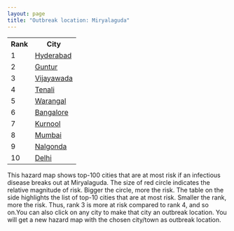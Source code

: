 ```yaml
---
layout: page
title: "Outbreak location: Miryalaguda"
---
```

<div class="flex-container">
<div class="flex-item-left" id="mapid">
<script src="https://buda-magenta.github.io/hazard_map/load_map.js"></script>

<script>
var marker_outbreak = L.marker([16.870988, 79.561398],{"autoPan": true}).addTo(map); marker_outbreak.bindTooltip("Miryalaguda").openTooltip();

var circle_1 = L.circle([17.388786, 78.461065], {"pane": "markerPane", "color": "red", "fill": true, "fillOpacity": 0.2, "fillRule": "evenodd", "lineCap": "round", "lineJoin": "round", "opacity": 1.0, "radius": 241381, "stroke": true, "weight": 3}).addTo(map);
circle_1.bindTooltip("Hyderabad<br>rank: 1<br>hazard index: 0.241382")
circle_1.bindPopup('<a href="https://buda-magenta.github.io/hazard_map/Hyderabad">Hyderabad</a>')

var circle_2 = L.circle([16.291519, 80.454159], {"pane": "markerPane", "color": "red", "fill": true, "fillOpacity": 0.2, "fillRule": "evenodd", "lineCap": "round", "lineJoin": "round", "opacity": 1.0, "radius": 48795, "stroke": true, "weight": 3}).addTo(map);
circle_2.bindTooltip("Guntur<br>rank: 2<br>hazard index: 0.048795")
circle_2.bindPopup('<a href="https://buda-magenta.github.io/hazard_map/Guntur">Guntur</a>')

var circle_3 = L.circle([16.508759, 80.618510], {"pane": "markerPane", "color": "red", "fill": true, "fillOpacity": 0.2, "fillRule": "evenodd", "lineCap": "round", "lineJoin": "round", "opacity": 1.0, "radius": 18617, "stroke": true, "weight": 3}).addTo(map);
circle_3.bindTooltip("Vijayawada<br>rank: 3<br>hazard index: 0.018617")
circle_3.bindPopup('<a href="https://buda-magenta.github.io/hazard_map/Vijayawada">Vijayawada</a>')

var circle_4 = L.circle([16.237773, 80.646422], {"pane": "markerPane", "color": "red", "fill": true, "fillOpacity": 0.2, "fillRule": "evenodd", "lineCap": "round", "lineJoin": "round", "opacity": 1.0, "radius": 8369, "stroke": true, "weight": 3}).addTo(map);
circle_4.bindTooltip("Tenali<br>rank: 4<br>hazard index: 0.008369")
circle_4.bindPopup('<a href="https://buda-magenta.github.io/hazard_map/Tenali">Tenali</a>')

var circle_5 = L.circle([17.980609, 79.598212], {"pane": "markerPane", "color": "red", "fill": true, "fillOpacity": 0.2, "fillRule": "evenodd", "lineCap": "round", "lineJoin": "round", "opacity": 1.0, "radius": 7120, "stroke": true, "weight": 3}).addTo(map);
circle_5.bindTooltip("Warangal<br>rank: 5<br>hazard index: 0.007121")
circle_5.bindPopup('<a href="https://buda-magenta.github.io/hazard_map/Warangal">Warangal</a>')

var circle_6 = L.circle([12.979120, 77.591300], {"pane": "markerPane", "color": "red", "fill": true, "fillOpacity": 0.2, "fillRule": "evenodd", "lineCap": "round", "lineJoin": "round", "opacity": 1.0, "radius": 5066, "stroke": true, "weight": 3}).addTo(map);
circle_6.bindTooltip("Bangalore<br>rank: 6<br>hazard index: 0.005067")
circle_6.bindPopup('<a href="https://buda-magenta.github.io/hazard_map/Bangalore">Bangalore</a>')

var circle_7 = L.circle([15.830925, 78.042537], {"pane": "markerPane", "color": "red", "fill": true, "fillOpacity": 0.2, "fillRule": "evenodd", "lineCap": "round", "lineJoin": "round", "opacity": 1.0, "radius": 4879, "stroke": true, "weight": 3}).addTo(map);
circle_7.bindTooltip("Kurnool<br>rank: 7<br>hazard index: 0.004879")
circle_7.bindPopup('<a href="https://buda-magenta.github.io/hazard_map/Kurnool">Kurnool</a>')

var circle_8 = L.circle([19.075990, 72.877393], {"pane": "markerPane", "color": "red", "fill": true, "fillOpacity": 0.2, "fillRule": "evenodd", "lineCap": "round", "lineJoin": "round", "opacity": 1.0, "radius": 4845, "stroke": true, "weight": 3}).addTo(map);
circle_8.bindTooltip("Mumbai<br>rank: 8<br>hazard index: 0.004846")
circle_8.bindPopup('<a href="https://buda-magenta.github.io/hazard_map/Mumbai">Mumbai</a>')

var circle_9 = L.circle([16.857964, 79.217494], {"pane": "markerPane", "color": "red", "fill": true, "fillOpacity": 0.2, "fillRule": "evenodd", "lineCap": "round", "lineJoin": "round", "opacity": 1.0, "radius": 4790, "stroke": true, "weight": 3}).addTo(map);
circle_9.bindTooltip("Nalgonda<br>rank: 9<br>hazard index: 0.004791")
circle_9.bindPopup('<a href="https://buda-magenta.github.io/hazard_map/Nalgonda">Nalgonda</a>')

var circle_10 = L.circle([28.651718, 77.221939], {"pane": "markerPane", "color": "red", "fill": true, "fillOpacity": 0.2, "fillRule": "evenodd", "lineCap": "round", "lineJoin": "round", "opacity": 1.0, "radius": 4176, "stroke": true, "weight": 3}).addTo(map);
circle_10.bindTooltip("Delhi<br>rank: 10<br>hazard index: 0.004177")
circle_10.bindPopup('<a href="https://buda-magenta.github.io/hazard_map/Delhi">Delhi</a>')

var circle_11 = L.circle([26.055318, 82.993139], {"pane": "markerPane", "color": "red", "fill": true, "fillOpacity": 0.2, "fillRule": "evenodd", "lineCap": "round", "lineJoin": "round", "opacity": 1.0, "radius": 4042, "stroke": true, "weight": 3}).addTo(map);
circle_11.bindTooltip("Nizamabad<br>rank: 11<br>hazard index: 0.004042")
circle_11.bindPopup('<a href="https://buda-magenta.github.io/hazard_map/Nizamabad">Nizamabad</a>')

var circle_12 = L.circle([16.094950, 80.165878], {"pane": "markerPane", "color": "red", "fill": true, "fillOpacity": 0.2, "fillRule": "evenodd", "lineCap": "round", "lineJoin": "round", "opacity": 1.0, "radius": 3406, "stroke": true, "weight": 3}).addTo(map);
circle_12.bindTooltip("Chilakaluripet<br>rank: 12<br>hazard index: 0.003406")
circle_12.bindPopup('<a href="https://buda-magenta.github.io/hazard_map/Chilakaluripet">Chilakaluripet</a>')

var circle_13 = L.circle([16.743454, 77.992319], {"pane": "markerPane", "color": "red", "fill": true, "fillOpacity": 0.2, "fillRule": "evenodd", "lineCap": "round", "lineJoin": "round", "opacity": 1.0, "radius": 3387, "stroke": true, "weight": 3}).addTo(map);
circle_13.bindTooltip("Mahbubnagar<br>rank: 13<br>hazard index: 0.003388")
circle_13.bindPopup('<a href="https://buda-magenta.github.io/hazard_map/Mahbubnagar">Mahbubnagar</a>')

var circle_14 = L.circle([17.723128, 83.301284], {"pane": "markerPane", "color": "red", "fill": true, "fillOpacity": 0.2, "fillRule": "evenodd", "lineCap": "round", "lineJoin": "round", "opacity": 1.0, "radius": 3302, "stroke": true, "weight": 3}).addTo(map);
circle_14.bindTooltip("Visakhapatnam<br>rank: 14<br>hazard index: 0.003302")
circle_14.bindPopup('<a href="https://buda-magenta.github.io/hazard_map/Visakhapatnam">Visakhapatnam</a>')

var circle_15 = L.circle([18.434644, 79.132265], {"pane": "markerPane", "color": "red", "fill": true, "fillOpacity": 0.2, "fillRule": "evenodd", "lineCap": "round", "lineJoin": "round", "opacity": 1.0, "radius": 2995, "stroke": true, "weight": 3}).addTo(map);
circle_15.bindTooltip("Karimnagar<br>rank: 15<br>hazard index: 0.002996")
circle_15.bindPopup('<a href="https://buda-magenta.github.io/hazard_map/Karimnagar">Karimnagar</a>')

var circle_16 = L.circle([18.761516, 79.478785], {"pane": "markerPane", "color": "red", "fill": true, "fillOpacity": 0.2, "fillRule": "evenodd", "lineCap": "round", "lineJoin": "round", "opacity": 1.0, "radius": 2930, "stroke": true, "weight": 3}).addTo(map);
circle_16.bindTooltip("Ramagundam<br>rank: 16<br>hazard index: 0.002930")
circle_16.bindPopup('<a href="https://buda-magenta.github.io/hazard_map/Ramagundam">Ramagundam</a>')

var circle_17 = L.circle([15.507554, 80.060800], {"pane": "markerPane", "color": "red", "fill": true, "fillOpacity": 0.2, "fillRule": "evenodd", "lineCap": "round", "lineJoin": "round", "opacity": 1.0, "radius": 2919, "stroke": true, "weight": 3}).addTo(map);
circle_17.bindTooltip("Ongole<br>rank: 17<br>hazard index: 0.002919")
circle_17.bindPopup('<a href="https://buda-magenta.github.io/hazard_map/Ongole">Ongole</a>')

var circle_18 = L.circle([13.083694, 80.270186], {"pane": "markerPane", "color": "red", "fill": true, "fillOpacity": 0.2, "fillRule": "evenodd", "lineCap": "round", "lineJoin": "round", "opacity": 1.0, "radius": 2768, "stroke": true, "weight": 3}).addTo(map);
circle_18.bindTooltip("Chennai<br>rank: 18<br>hazard index: 0.002768")
circle_18.bindPopup('<a href="https://buda-magenta.github.io/hazard_map/Chennai">Chennai</a>')

var circle_19 = L.circle([16.676135, 81.170868], {"pane": "markerPane", "color": "red", "fill": true, "fillOpacity": 0.2, "fillRule": "evenodd", "lineCap": "round", "lineJoin": "round", "opacity": 1.0, "radius": 2713, "stroke": true, "weight": 3}).addTo(map);
circle_19.bindTooltip("Eluru<br>rank: 19<br>hazard index: 0.002713")
circle_19.bindPopup('<a href="https://buda-magenta.github.io/hazard_map/Eluru">Eluru</a>')

var circle_20 = L.circle([17.910400, 77.519900], {"pane": "markerPane", "color": "red", "fill": true, "fillOpacity": 0.2, "fillRule": "evenodd", "lineCap": "round", "lineJoin": "round", "opacity": 1.0, "radius": 2405, "stroke": true, "weight": 3}).addTo(map);
circle_20.bindTooltip("Bidar<br>rank: 20<br>hazard index: 0.002405")
circle_20.bindPopup('<a href="https://buda-magenta.github.io/hazard_map/Bidar">Bidar</a>')

var circle_21 = L.circle([15.475377, 78.478558], {"pane": "markerPane", "color": "red", "fill": true, "fillOpacity": 0.2, "fillRule": "evenodd", "lineCap": "round", "lineJoin": "round", "opacity": 1.0, "radius": 2305, "stroke": true, "weight": 3}).addTo(map);
circle_21.bindTooltip("Nandyal<br>rank: 21<br>hazard index: 0.002305")
circle_21.bindPopup('<a href="https://buda-magenta.github.io/hazard_map/Nandyal">Nandyal</a>')

var circle_22 = L.circle([17.166667, 77.083333], {"pane": "markerPane", "color": "red", "fill": true, "fillOpacity": 0.2, "fillRule": "evenodd", "lineCap": "round", "lineJoin": "round", "opacity": 1.0, "radius": 2253, "stroke": true, "weight": 3}).addTo(map);
circle_22.bindTooltip("Gulbarga<br>rank: 22<br>hazard index: 0.002254")
circle_22.bindPopup('<a href="https://buda-magenta.github.io/hazard_map/Gulbarga">Gulbarga</a>')

var circle_23 = L.circle([17.500000, 80.333333], {"pane": "markerPane", "color": "red", "fill": true, "fillOpacity": 0.2, "fillRule": "evenodd", "lineCap": "round", "lineJoin": "round", "opacity": 1.0, "radius": 2115, "stroke": true, "weight": 3}).addTo(map);
circle_23.bindTooltip("Khammam<br>rank: 23<br>hazard index: 0.002116")
circle_23.bindPopup('<a href="https://buda-magenta.github.io/hazard_map/Khammam">Khammam</a>')

var circle_24 = L.circle([19.169335, 77.311013], {"pane": "markerPane", "color": "red", "fill": true, "fillOpacity": 0.2, "fillRule": "evenodd", "lineCap": "round", "lineJoin": "round", "opacity": 1.0, "radius": 2048, "stroke": true, "weight": 3}).addTo(map);
circle_24.bindTooltip("Nanded Waghala<br>rank: 24<br>hazard index: 0.002049")
circle_24.bindPopup('<a href="https://buda-magenta.github.io/hazard_map/Nanded_Waghala">Nanded Waghala</a>')

var circle_25 = L.circle([22.541418, 88.357691], {"pane": "markerPane", "color": "red", "fill": true, "fillOpacity": 0.2, "fillRule": "evenodd", "lineCap": "round", "lineJoin": "round", "opacity": 1.0, "radius": 1973, "stroke": true, "weight": 3}).addTo(map);
circle_25.bindTooltip("Kolkata<br>rank: 25<br>hazard index: 0.001974")
circle_25.bindPopup('<a href="https://buda-magenta.github.io/hazard_map/Kolkata">Kolkata</a>')

var circle_26 = L.circle([16.181939, 81.135130], {"pane": "markerPane", "color": "red", "fill": true, "fillOpacity": 0.2, "fillRule": "evenodd", "lineCap": "round", "lineJoin": "round", "opacity": 1.0, "radius": 1952, "stroke": true, "weight": 3}).addTo(map);
circle_26.bindTooltip("Machilipatnam<br>rank: 26<br>hazard index: 0.001952")
circle_26.bindPopup('<a href="https://buda-magenta.github.io/hazard_map/Machilipatnam">Machilipatnam</a>')

var circle_27 = L.circle([16.432998, 80.993715], {"pane": "markerPane", "color": "red", "fill": true, "fillOpacity": 0.2, "fillRule": "evenodd", "lineCap": "round", "lineJoin": "round", "opacity": 1.0, "radius": 1922, "stroke": true, "weight": 3}).addTo(map);
circle_27.bindTooltip("Gudivada<br>rank: 27<br>hazard index: 0.001923")
circle_27.bindPopup('<a href="https://buda-magenta.github.io/hazard_map/Gudivada">Gudivada</a>')

var circle_28 = L.circle([18.521428, 73.854454], {"pane": "markerPane", "color": "red", "fill": true, "fillOpacity": 0.2, "fillRule": "evenodd", "lineCap": "round", "lineJoin": "round", "opacity": 1.0, "radius": 1688, "stroke": true, "weight": 3}).addTo(map);
circle_28.bindTooltip("Pune<br>rank: 28<br>hazard index: 0.001688")
circle_28.bindPopup('<a href="https://buda-magenta.github.io/hazard_map/Pune">Pune</a>')

var circle_29 = L.circle([14.422347, 77.720069], {"pane": "markerPane", "color": "red", "fill": true, "fillOpacity": 0.2, "fillRule": "evenodd", "lineCap": "round", "lineJoin": "round", "opacity": 1.0, "radius": 1517, "stroke": true, "weight": 3}).addTo(map);
circle_29.bindTooltip("Dharmavaram<br>rank: 29<br>hazard index: 0.001518")
circle_29.bindPopup('<a href="https://buda-magenta.github.io/hazard_map/Dharmavaram">Dharmavaram</a>')

var circle_30 = L.circle([16.083333, 77.166667], {"pane": "markerPane", "color": "red", "fill": true, "fillOpacity": 0.2, "fillRule": "evenodd", "lineCap": "round", "lineJoin": "round", "opacity": 1.0, "radius": 1476, "stroke": true, "weight": 3}).addTo(map);
circle_30.bindTooltip("Raichur<br>rank: 30<br>hazard index: 0.001476")
circle_30.bindPopup('<a href="https://buda-magenta.github.io/hazard_map/Raichur">Raichur</a>')

var circle_31 = L.circle([14.449372, 79.987376], {"pane": "markerPane", "color": "red", "fill": true, "fillOpacity": 0.2, "fillRule": "evenodd", "lineCap": "round", "lineJoin": "round", "opacity": 1.0, "radius": 1470, "stroke": true, "weight": 3}).addTo(map);
circle_31.bindTooltip("Nellore<br>rank: 31<br>hazard index: 0.001471")
circle_31.bindPopup('<a href="https://buda-magenta.github.io/hazard_map/Nellore">Nellore</a>')

var circle_32 = L.circle([16.238924, 80.047288], {"pane": "markerPane", "color": "red", "fill": true, "fillOpacity": 0.2, "fillRule": "evenodd", "lineCap": "round", "lineJoin": "round", "opacity": 1.0, "radius": 1335, "stroke": true, "weight": 3}).addTo(map);
circle_32.bindTooltip("Narasaraopet<br>rank: 32<br>hazard index: 0.001336")
circle_32.bindPopup('<a href="https://buda-magenta.github.io/hazard_map/Narasaraopet">Narasaraopet</a>')

var circle_33 = L.circle([13.631637, 79.423171], {"pane": "markerPane", "color": "red", "fill": true, "fillOpacity": 0.2, "fillRule": "evenodd", "lineCap": "round", "lineJoin": "round", "opacity": 1.0, "radius": 1290, "stroke": true, "weight": 3}).addTo(map);
circle_33.bindTooltip("Tirupati<br>rank: 33<br>hazard index: 0.001291")
circle_33.bindPopup('<a href="https://buda-magenta.github.io/hazard_map/Tirupati">Tirupati</a>')

var circle_34 = L.circle([17.849907, 75.276320], {"pane": "markerPane", "color": "red", "fill": true, "fillOpacity": 0.2, "fillRule": "evenodd", "lineCap": "round", "lineJoin": "round", "opacity": 1.0, "radius": 1256, "stroke": true, "weight": 3}).addTo(map);
circle_34.bindTooltip("Solapur<br>rank: 34<br>hazard index: 0.001256")
circle_34.bindPopup('<a href="https://buda-magenta.github.io/hazard_map/Solapur">Solapur</a>')

var circle_35 = L.circle([19.290314, 76.602903], {"pane": "markerPane", "color": "red", "fill": true, "fillOpacity": 0.2, "fillRule": "evenodd", "lineCap": "round", "lineJoin": "round", "opacity": 1.0, "radius": 1124, "stroke": true, "weight": 3}).addTo(map);
circle_35.bindTooltip("Parbhani<br>rank: 35<br>hazard index: 0.001124")
circle_35.bindPopup('<a href="https://buda-magenta.github.io/hazard_map/Parbhani">Parbhani</a>')

var circle_36 = L.circle([20.266777, 85.843559], {"pane": "markerPane", "color": "red", "fill": true, "fillOpacity": 0.2, "fillRule": "evenodd", "lineCap": "round", "lineJoin": "round", "opacity": 1.0, "radius": 1009, "stroke": true, "weight": 3}).addTo(map);
circle_36.bindTooltip("Bhubaneswar<br>rank: 36<br>hazard index: 0.001010")
circle_36.bindPopup('<a href="https://buda-magenta.github.io/hazard_map/Bhubaneswar">Bhubaneswar</a>')

var circle_37 = L.circle([23.021624, 72.579707], {"pane": "markerPane", "color": "red", "fill": true, "fillOpacity": 0.2, "fillRule": "evenodd", "lineCap": "round", "lineJoin": "round", "opacity": 1.0, "radius": 974, "stroke": true, "weight": 3}).addTo(map);
circle_37.bindTooltip("Ahmedabad<br>rank: 37<br>hazard index: 0.000974")
circle_37.bindPopup('<a href="https://buda-magenta.github.io/hazard_map/Ahmedabad">Ahmedabad</a>')

var circle_38 = L.circle([17.005045, 81.780473], {"pane": "markerPane", "color": "red", "fill": true, "fillOpacity": 0.2, "fillRule": "evenodd", "lineCap": "round", "lineJoin": "round", "opacity": 1.0, "radius": 937, "stroke": true, "weight": 3}).addTo(map);
circle_38.bindTooltip("Rajahmundry<br>rank: 38<br>hazard index: 0.000937")
circle_38.bindPopup('<a href="https://buda-magenta.github.io/hazard_map/Rajahmundry">Rajahmundry</a>')

var circle_39 = L.circle([15.398403, 73.812918], {"pane": "markerPane", "color": "red", "fill": true, "fillOpacity": 0.2, "fillRule": "evenodd", "lineCap": "round", "lineJoin": "round", "opacity": 1.0, "radius": 775, "stroke": true, "weight": 3}).addTo(map);
circle_39.bindTooltip("Vasco Da Gama<br>rank: 39<br>hazard index: 0.000776")
circle_39.bindPopup('<a href="https://buda-magenta.github.io/hazard_map/Vasco_Da_Gama">Vasco Da Gama</a>')

var circle_40 = L.circle([21.149813, 79.082056], {"pane": "markerPane", "color": "red", "fill": true, "fillOpacity": 0.2, "fillRule": "evenodd", "lineCap": "round", "lineJoin": "round", "opacity": 1.0, "radius": 731, "stroke": true, "weight": 3}).addTo(map);
circle_40.bindTooltip("Nagpur<br>rank: 40<br>hazard index: 0.000732")
circle_40.bindPopup('<a href="https://buda-magenta.github.io/hazard_map/Nagpur">Nagpur</a>')

var circle_41 = L.circle([19.918233, 75.868625], {"pane": "markerPane", "color": "red", "fill": true, "fillOpacity": 0.2, "fillRule": "evenodd", "lineCap": "round", "lineJoin": "round", "opacity": 1.0, "radius": 715, "stroke": true, "weight": 3}).addTo(map);
circle_41.bindTooltip("Jalna<br>rank: 41<br>hazard index: 0.000715")
circle_41.bindPopup('<a href="https://buda-magenta.github.io/hazard_map/Jalna">Jalna</a>')

var circle_42 = L.circle([26.915458, 75.818982], {"pane": "markerPane", "color": "red", "fill": true, "fillOpacity": 0.2, "fillRule": "evenodd", "lineCap": "round", "lineJoin": "round", "opacity": 1.0, "radius": 709, "stroke": true, "weight": 3}).addTo(map);
circle_42.bindTooltip("Jaipur<br>rank: 42<br>hazard index: 0.000709")
circle_42.bindPopup('<a href="https://buda-magenta.github.io/hazard_map/Jaipur">Jaipur</a>')

var circle_43 = L.circle([9.931308, 76.267414], {"pane": "markerPane", "color": "red", "fill": true, "fillOpacity": 0.2, "fillRule": "evenodd", "lineCap": "round", "lineJoin": "round", "opacity": 1.0, "radius": 687, "stroke": true, "weight": 3}).addTo(map);
circle_43.bindTooltip("Kochi<br>rank: 43<br>hazard index: 0.000688")
circle_43.bindPopup('<a href="https://buda-magenta.github.io/hazard_map/Kochi">Kochi</a>')

var circle_44 = L.circle([18.437436, 77.110521], {"pane": "markerPane", "color": "red", "fill": true, "fillOpacity": 0.2, "fillRule": "evenodd", "lineCap": "round", "lineJoin": "round", "opacity": 1.0, "radius": 680, "stroke": true, "weight": 3}).addTo(map);
circle_44.bindTooltip("Udgir<br>rank: 44<br>hazard index: 0.000681")
circle_44.bindPopup('<a href="https://buda-magenta.github.io/hazard_map/Udgir">Udgir</a>')

var circle_45 = L.circle([16.542769, 81.527344], {"pane": "markerPane", "color": "red", "fill": true, "fillOpacity": 0.2, "fillRule": "evenodd", "lineCap": "round", "lineJoin": "round", "opacity": 1.0, "radius": 679, "stroke": true, "weight": 3}).addTo(map);
circle_45.bindTooltip("Bhimavaram<br>rank: 45<br>hazard index: 0.000679")
circle_45.bindPopup('<a href="https://buda-magenta.github.io/hazard_map/Bhimavaram">Bhimavaram</a>')

var circle_46 = L.circle([20.843512, 75.525927], {"pane": "markerPane", "color": "red", "fill": true, "fillOpacity": 0.2, "fillRule": "evenodd", "lineCap": "round", "lineJoin": "round", "opacity": 1.0, "radius": 651, "stroke": true, "weight": 3}).addTo(map);
circle_46.bindTooltip("Jalgaon<br>rank: 46<br>hazard index: 0.000651")
circle_46.bindPopup('<a href="https://buda-magenta.github.io/hazard_map/Jalgaon">Jalgaon</a>')

var circle_47 = L.circle([25.335649, 83.007629], {"pane": "markerPane", "color": "red", "fill": true, "fillOpacity": 0.2, "fillRule": "evenodd", "lineCap": "round", "lineJoin": "round", "opacity": 1.0, "radius": 552, "stroke": true, "weight": 3}).addTo(map);
circle_47.bindTooltip("Varanasi<br>rank: 47<br>hazard index: 0.000552")
circle_47.bindPopup('<a href="https://buda-magenta.github.io/hazard_map/Varanasi">Varanasi</a>')

var circle_48 = L.circle([21.237947, 81.633683], {"pane": "markerPane", "color": "red", "fill": true, "fillOpacity": 0.2, "fillRule": "evenodd", "lineCap": "round", "lineJoin": "round", "opacity": 1.0, "radius": 539, "stroke": true, "weight": 3}).addTo(map);
circle_48.bindTooltip("Raipur<br>rank: 48<br>hazard index: 0.000540")
circle_48.bindPopup('<a href="https://buda-magenta.github.io/hazard_map/Raipur">Raipur</a>')

var circle_49 = L.circle([11.001812, 76.962842], {"pane": "markerPane", "color": "red", "fill": true, "fillOpacity": 0.2, "fillRule": "evenodd", "lineCap": "round", "lineJoin": "round", "opacity": 1.0, "radius": 499, "stroke": true, "weight": 3}).addTo(map);
circle_49.bindTooltip("Coimbatore<br>rank: 49<br>hazard index: 0.000499")
circle_49.bindPopup('<a href="https://buda-magenta.github.io/hazard_map/Coimbatore">Coimbatore</a>')

var circle_50 = L.circle([18.793568, 80.815939], {"pane": "markerPane", "color": "red", "fill": true, "fillOpacity": 0.2, "fillRule": "evenodd", "lineCap": "round", "lineJoin": "round", "opacity": 1.0, "radius": 497, "stroke": true, "weight": 3}).addTo(map);
circle_50.bindTooltip("Bijapur<br>rank: 50<br>hazard index: 0.000498")
circle_50.bindPopup('<a href="https://buda-magenta.github.io/hazard_map/Bijapur">Bijapur</a>')

var circle_51 = L.circle([14.475294, 78.821686], {"pane": "markerPane", "color": "red", "fill": true, "fillOpacity": 0.2, "fillRule": "evenodd", "lineCap": "round", "lineJoin": "round", "opacity": 1.0, "radius": 468, "stroke": true, "weight": 3}).addTo(map);
circle_51.bindTooltip("Kadapa<br>rank: 51<br>hazard index: 0.000468")
circle_51.bindPopup('<a href="https://buda-magenta.github.io/hazard_map/Kadapa">Kadapa</a>')

var circle_52 = L.circle([26.838100, 80.934600], {"pane": "markerPane", "color": "red", "fill": true, "fillOpacity": 0.2, "fillRule": "evenodd", "lineCap": "round", "lineJoin": "round", "opacity": 1.0, "radius": 430, "stroke": true, "weight": 3}).addTo(map);
circle_52.bindTooltip("Lucknow<br>rank: 52<br>hazard index: 0.000431")
circle_52.bindPopup('<a href="https://buda-magenta.github.io/hazard_map/Lucknow">Lucknow</a>')

var circle_53 = L.circle([25.531031, 78.652689], {"pane": "markerPane", "color": "red", "fill": true, "fillOpacity": 0.2, "fillRule": "evenodd", "lineCap": "round", "lineJoin": "round", "opacity": 1.0, "radius": 414, "stroke": true, "weight": 3}).addTo(map);
circle_53.bindTooltip("Jhansi<br>rank: 53<br>hazard index: 0.000415")
circle_53.bindPopup('<a href="https://buda-magenta.github.io/hazard_map/Jhansi">Jhansi</a>')

var circle_54 = L.circle([22.720362, 75.868200], {"pane": "markerPane", "color": "red", "fill": true, "fillOpacity": 0.2, "fillRule": "evenodd", "lineCap": "round", "lineJoin": "round", "opacity": 1.0, "radius": 357, "stroke": true, "weight": 3}).addTo(map);
circle_54.bindTooltip("Indore<br>rank: 54<br>hazard index: 0.000357")
circle_54.bindPopup('<a href="https://buda-magenta.github.io/hazard_map/Indore">Indore</a>')

var circle_55 = L.circle([23.370035, 85.325013], {"pane": "markerPane", "color": "red", "fill": true, "fillOpacity": 0.2, "fillRule": "evenodd", "lineCap": "round", "lineJoin": "round", "opacity": 1.0, "radius": 299, "stroke": true, "weight": 3}).addTo(map);
circle_55.bindTooltip("Ranchi<br>rank: 55<br>hazard index: 0.000300")
circle_55.bindPopup('<a href="https://buda-magenta.github.io/hazard_map/Ranchi">Ranchi</a>')

var circle_56 = L.circle([11.664300, 78.146000], {"pane": "markerPane", "color": "red", "fill": true, "fillOpacity": 0.2, "fillRule": "evenodd", "lineCap": "round", "lineJoin": "round", "opacity": 1.0, "radius": 295, "stroke": true, "weight": 3}).addTo(map);
circle_56.bindTooltip("Salem<br>rank: 56<br>hazard index: 0.000296")
circle_56.bindPopup('<a href="https://buda-magenta.github.io/hazard_map/Salem">Salem</a>')

var circle_57 = L.circle([19.194329, 72.970178], {"pane": "markerPane", "color": "red", "fill": true, "fillOpacity": 0.2, "fillRule": "evenodd", "lineCap": "round", "lineJoin": "round", "opacity": 1.0, "radius": 294, "stroke": true, "weight": 3}).addTo(map);
circle_57.bindTooltip("Thane<br>rank: 57<br>hazard index: 0.000295")
circle_57.bindPopup('<a href="https://buda-magenta.github.io/hazard_map/Thane">Thane</a>')

var circle_58 = L.circle([15.119651, 77.455290], {"pane": "markerPane", "color": "red", "fill": true, "fillOpacity": 0.2, "fillRule": "evenodd", "lineCap": "round", "lineJoin": "round", "opacity": 1.0, "radius": 291, "stroke": true, "weight": 3}).addTo(map);
circle_58.bindTooltip("Guntakal<br>rank: 58<br>hazard index: 0.000292")
circle_58.bindPopup('<a href="https://buda-magenta.github.io/hazard_map/Guntakal">Guntakal</a>')

var circle_59 = L.circle([21.170200, 72.831100], {"pane": "markerPane", "color": "red", "fill": true, "fillOpacity": 0.2, "fillRule": "evenodd", "lineCap": "round", "lineJoin": "round", "opacity": 1.0, "radius": 272, "stroke": true, "weight": 3}).addTo(map);
circle_59.bindTooltip("Surat<br>rank: 59<br>hazard index: 0.000273")
circle_59.bindPopup('<a href="https://buda-magenta.github.io/hazard_map/Surat">Surat</a>')

var circle_60 = L.circle([8.576971, 77.050125], {"pane": "markerPane", "color": "red", "fill": true, "fillOpacity": 0.2, "fillRule": "evenodd", "lineCap": "round", "lineJoin": "round", "opacity": 1.0, "radius": 267, "stroke": true, "weight": 3}).addTo(map);
circle_60.bindTooltip("Thiruvananthapuram<br>rank: 60<br>hazard index: 0.000268")
circle_60.bindPopup('<a href="https://buda-magenta.github.io/hazard_map/Thiruvananthapuram">Thiruvananthapuram</a>')

var circle_61 = L.circle([16.943738, 82.235061], {"pane": "markerPane", "color": "red", "fill": true, "fillOpacity": 0.2, "fillRule": "evenodd", "lineCap": "round", "lineJoin": "round", "opacity": 1.0, "radius": 265, "stroke": true, "weight": 3}).addTo(map);
circle_61.bindTooltip("Kakinada<br>rank: 61<br>hazard index: 0.000266")
circle_61.bindPopup('<a href="https://buda-magenta.github.io/hazard_map/Kakinada">Kakinada</a>')

var circle_62 = L.circle([12.305183, 76.655361], {"pane": "markerPane", "color": "red", "fill": true, "fillOpacity": 0.2, "fillRule": "evenodd", "lineCap": "round", "lineJoin": "round", "opacity": 1.0, "radius": 238, "stroke": true, "weight": 3}).addTo(map);
circle_62.bindTooltip("Mysore<br>rank: 62<br>hazard index: 0.000238")
circle_62.bindPopup('<a href="https://buda-magenta.github.io/hazard_map/Mysore">Mysore</a>')

var circle_63 = L.circle([23.258486, 77.401989], {"pane": "markerPane", "color": "red", "fill": true, "fillOpacity": 0.2, "fillRule": "evenodd", "lineCap": "round", "lineJoin": "round", "opacity": 1.0, "radius": 234, "stroke": true, "weight": 3}).addTo(map);
circle_63.bindTooltip("Bhopal<br>rank: 63<br>hazard index: 0.000235")
circle_63.bindPopup('<a href="https://buda-magenta.github.io/hazard_map/Bhopal">Bhopal</a>')

var circle_64 = L.circle([23.160894, 79.949770], {"pane": "markerPane", "color": "red", "fill": true, "fillOpacity": 0.2, "fillRule": "evenodd", "lineCap": "round", "lineJoin": "round", "opacity": 1.0, "radius": 216, "stroke": true, "weight": 3}).addTo(map);
circle_64.bindTooltip("Jabalpur<br>rank: 64<br>hazard index: 0.000217")
circle_64.bindPopup('<a href="https://buda-magenta.github.io/hazard_map/Jabalpur">Jabalpur</a>')

var circle_65 = L.circle([20.761862, 77.192172], {"pane": "markerPane", "color": "red", "fill": true, "fillOpacity": 0.2, "fillRule": "evenodd", "lineCap": "round", "lineJoin": "round", "opacity": 1.0, "radius": 210, "stroke": true, "weight": 3}).addTo(map);
circle_65.bindTooltip("Akola<br>rank: 65<br>hazard index: 0.000211")
circle_65.bindPopup('<a href="https://buda-magenta.github.io/hazard_map/Akola">Akola</a>')

var circle_66 = L.circle([15.426365, 75.630079], {"pane": "markerPane", "color": "red", "fill": true, "fillOpacity": 0.2, "fillRule": "evenodd", "lineCap": "round", "lineJoin": "round", "opacity": 1.0, "radius": 199, "stroke": true, "weight": 3}).addTo(map);
circle_66.bindTooltip("Gadag<br>rank: 66<br>hazard index: 0.000200")
circle_66.bindPopup('<a href="https://buda-magenta.github.io/hazard_map/Gadag">Gadag</a>')

var circle_67 = L.circle([26.180598, 91.753943], {"pane": "markerPane", "color": "red", "fill": true, "fillOpacity": 0.2, "fillRule": "evenodd", "lineCap": "round", "lineJoin": "round", "opacity": 1.0, "radius": 193, "stroke": true, "weight": 3}).addTo(map);
circle_67.bindTooltip("Guwahati<br>rank: 67<br>hazard index: 0.000193")
circle_67.bindPopup('<a href="https://buda-magenta.github.io/hazard_map/Guwahati">Guwahati</a>')

var circle_68 = L.circle([9.926115, 78.114098], {"pane": "markerPane", "color": "red", "fill": true, "fillOpacity": 0.2, "fillRule": "evenodd", "lineCap": "round", "lineJoin": "round", "opacity": 1.0, "radius": 187, "stroke": true, "weight": 3}).addTo(map);
circle_68.bindTooltip("Madurai<br>rank: 68<br>hazard index: 0.000188")
circle_68.bindPopup('<a href="https://buda-magenta.github.io/hazard_map/Madurai">Madurai</a>')

var circle_69 = L.circle([18.112082, 83.405220], {"pane": "markerPane", "color": "red", "fill": true, "fillOpacity": 0.2, "fillRule": "evenodd", "lineCap": "round", "lineJoin": "round", "opacity": 1.0, "radius": 180, "stroke": true, "weight": 3}).addTo(map);
circle_69.bindTooltip("Vizianagaram<br>rank: 69<br>hazard index: 0.000180")
circle_69.bindPopup('<a href="https://buda-magenta.github.io/hazard_map/Vizianagaram">Vizianagaram</a>')

var circle_70 = L.circle([12.869810, 74.843008], {"pane": "markerPane", "color": "red", "fill": true, "fillOpacity": 0.2, "fillRule": "evenodd", "lineCap": "round", "lineJoin": "round", "opacity": 1.0, "radius": 177, "stroke": true, "weight": 3}).addTo(map);
circle_70.bindTooltip("Mangalore<br>rank: 70<br>hazard index: 0.000177")
circle_70.bindPopup('<a href="https://buda-magenta.github.io/hazard_map/Mangalore">Mangalore</a>')

var circle_71 = L.circle([25.609324, 85.123525], {"pane": "markerPane", "color": "red", "fill": true, "fillOpacity": 0.2, "fillRule": "evenodd", "lineCap": "round", "lineJoin": "round", "opacity": 1.0, "radius": 169, "stroke": true, "weight": 3}).addTo(map);
circle_71.bindTooltip("Patna<br>rank: 71<br>hazard index: 0.000170")
circle_71.bindPopup('<a href="https://buda-magenta.github.io/hazard_map/Patna">Patna</a>')

var circle_72 = L.circle([19.500000, 78.500000], {"pane": "markerPane", "color": "red", "fill": true, "fillOpacity": 0.2, "fillRule": "evenodd", "lineCap": "round", "lineJoin": "round", "opacity": 1.0, "radius": 167, "stroke": true, "weight": 3}).addTo(map);
circle_72.bindTooltip("Adilabad<br>rank: 72<br>hazard index: 0.000168")
circle_72.bindPopup('<a href="https://buda-magenta.github.io/hazard_map/Adilabad">Adilabad</a>')

var circle_73 = L.circle([11.101781, 77.345192], {"pane": "markerPane", "color": "red", "fill": true, "fillOpacity": 0.2, "fillRule": "evenodd", "lineCap": "round", "lineJoin": "round", "opacity": 1.0, "radius": 158, "stroke": true, "weight": 3}).addTo(map);
circle_73.bindTooltip("Tiruppur<br>rank: 73<br>hazard index: 0.000158")
circle_73.bindPopup('<a href="https://buda-magenta.github.io/hazard_map/Tiruppur">Tiruppur</a>')

var circle_74 = L.circle([25.438130, 81.833800], {"pane": "markerPane", "color": "red", "fill": true, "fillOpacity": 0.2, "fillRule": "evenodd", "lineCap": "round", "lineJoin": "round", "opacity": 1.0, "radius": 149, "stroke": true, "weight": 3}).addTo(map);
circle_74.bindTooltip("Allahabad<br>rank: 74<br>hazard index: 0.000150")
circle_74.bindPopup('<a href="https://buda-magenta.github.io/hazard_map/Allahabad">Allahabad</a>')

var circle_75 = L.circle([16.876586, 81.545145], {"pane": "markerPane", "color": "red", "fill": true, "fillOpacity": 0.2, "fillRule": "evenodd", "lineCap": "round", "lineJoin": "round", "opacity": 1.0, "radius": 145, "stroke": true, "weight": 3}).addTo(map);
circle_75.bindTooltip("Tadepalligudem<br>rank: 75<br>hazard index: 0.000145")
circle_75.bindPopup('<a href="https://buda-magenta.github.io/hazard_map/Tadepalligudem">Tadepalligudem</a>')

var circle_76 = L.circle([14.466127, 75.920636], {"pane": "markerPane", "color": "red", "fill": true, "fillOpacity": 0.2, "fillRule": "evenodd", "lineCap": "round", "lineJoin": "round", "opacity": 1.0, "radius": 140, "stroke": true, "weight": 3}).addTo(map);
circle_76.bindTooltip("Davanagere<br>rank: 76<br>hazard index: 0.000140")
circle_76.bindPopup('<a href="https://buda-magenta.github.io/hazard_map/Davanagere">Davanagere</a>')

var circle_77 = L.circle([14.654623, 77.556260], {"pane": "markerPane", "color": "red", "fill": true, "fillOpacity": 0.2, "fillRule": "evenodd", "lineCap": "round", "lineJoin": "round", "opacity": 1.0, "radius": 135, "stroke": true, "weight": 3}).addTo(map);
circle_77.bindTooltip("Anantapur<br>rank: 77<br>hazard index: 0.000135")
circle_77.bindPopup('<a href="https://buda-magenta.github.io/hazard_map/Anantapur">Anantapur</a>')

var circle_78 = L.circle([15.631900, 77.275900], {"pane": "markerPane", "color": "red", "fill": true, "fillOpacity": 0.2, "fillRule": "evenodd", "lineCap": "round", "lineJoin": "round", "opacity": 1.0, "radius": 133, "stroke": true, "weight": 3}).addTo(map);
circle_78.bindTooltip("Adoni<br>rank: 78<br>hazard index: 0.000134")
circle_78.bindPopup('<a href="https://buda-magenta.github.io/hazard_map/Adoni">Adoni</a>')

var circle_79 = L.circle([13.340077, 77.100621], {"pane": "markerPane", "color": "red", "fill": true, "fillOpacity": 0.2, "fillRule": "evenodd", "lineCap": "round", "lineJoin": "round", "opacity": 1.0, "radius": 129, "stroke": true, "weight": 3}).addTo(map);
circle_79.bindTooltip("Tumkur<br>rank: 79<br>hazard index: 0.000129")
circle_79.bindPopup('<a href="https://buda-magenta.github.io/hazard_map/Tumkur">Tumkur</a>')

var circle_80 = L.circle([14.906956, 78.009707], {"pane": "markerPane", "color": "red", "fill": true, "fillOpacity": 0.2, "fillRule": "evenodd", "lineCap": "round", "lineJoin": "round", "opacity": 1.0, "radius": 125, "stroke": true, "weight": 3}).addTo(map);
circle_80.bindTooltip("Tadipatri<br>rank: 80<br>hazard index: 0.000126")
circle_80.bindPopup('<a href="https://buda-magenta.github.io/hazard_map/Tadipatri">Tadipatri</a>')

var circle_81 = L.circle([8.887951, 76.595501], {"pane": "markerPane", "color": "red", "fill": true, "fillOpacity": 0.2, "fillRule": "evenodd", "lineCap": "round", "lineJoin": "round", "opacity": 1.0, "radius": 124, "stroke": true, "weight": 3}).addTo(map);
circle_81.bindTooltip("Kollam<br>rank: 81<br>hazard index: 0.000124")
circle_81.bindPopup('<a href="https://buda-magenta.github.io/hazard_map/Kollam">Kollam</a>')

var circle_82 = L.circle([15.143395, 76.919388], {"pane": "markerPane", "color": "red", "fill": true, "fillOpacity": 0.2, "fillRule": "evenodd", "lineCap": "round", "lineJoin": "round", "opacity": 1.0, "radius": 120, "stroke": true, "weight": 3}).addTo(map);
circle_82.bindTooltip("Bellary<br>rank: 82<br>hazard index: 0.000120")
circle_82.bindPopup('<a href="https://buda-magenta.github.io/hazard_map/Bellary">Bellary</a>')

var circle_83 = L.circle([16.185317, 75.696792], {"pane": "markerPane", "color": "red", "fill": true, "fillOpacity": 0.2, "fillRule": "evenodd", "lineCap": "round", "lineJoin": "round", "opacity": 1.0, "radius": 118, "stroke": true, "weight": 3}).addTo(map);
circle_83.bindTooltip("Bagalkot<br>rank: 83<br>hazard index: 0.000119")
circle_83.bindPopup('<a href="https://buda-magenta.github.io/hazard_map/Bagalkot">Bagalkot</a>')

var circle_84 = L.circle([13.160105, 79.155551], {"pane": "markerPane", "color": "red", "fill": true, "fillOpacity": 0.2, "fillRule": "evenodd", "lineCap": "round", "lineJoin": "round", "opacity": 1.0, "radius": 116, "stroke": true, "weight": 3}).addTo(map);
circle_84.bindTooltip("Chittoor<br>rank: 84<br>hazard index: 0.000116")
circle_84.bindPopup('<a href="https://buda-magenta.github.io/hazard_map/Chittoor">Chittoor</a>')

var circle_85 = L.circle([19.807608, 85.825254], {"pane": "markerPane", "color": "red", "fill": true, "fillOpacity": 0.2, "fillRule": "evenodd", "lineCap": "round", "lineJoin": "round", "opacity": 1.0, "radius": 116, "stroke": true, "weight": 3}).addTo(map);
circle_85.bindTooltip("Puri<br>rank: 85<br>hazard index: 0.000116")
circle_85.bindPopup('<a href="https://buda-magenta.github.io/hazard_map/Puri">Puri</a>')

var circle_86 = L.circle([15.351838, 75.137985], {"pane": "markerPane", "color": "red", "fill": true, "fillOpacity": 0.2, "fillRule": "evenodd", "lineCap": "round", "lineJoin": "round", "opacity": 1.0, "radius": 115, "stroke": true, "weight": 3}).addTo(map);
circle_86.bindTooltip("Hubli<br>rank: 86<br>hazard index: 0.000116")
circle_86.bindPopup('<a href="https://buda-magenta.github.io/hazard_map/Hubli">Hubli</a>')

var circle_87 = L.circle([10.525626, 76.213254], {"pane": "markerPane", "color": "red", "fill": true, "fillOpacity": 0.2, "fillRule": "evenodd", "lineCap": "round", "lineJoin": "round", "opacity": 1.0, "radius": 112, "stroke": true, "weight": 3}).addTo(map);
circle_87.bindTooltip("Thrissur<br>rank: 87<br>hazard index: 0.000112")
circle_87.bindPopup('<a href="https://buda-magenta.github.io/hazard_map/Thrissur">Thrissur</a>')

var circle_88 = L.circle([30.733442, 76.779714], {"pane": "markerPane", "color": "red", "fill": true, "fillOpacity": 0.2, "fillRule": "evenodd", "lineCap": "round", "lineJoin": "round", "opacity": 1.0, "radius": 107, "stroke": true, "weight": 3}).addTo(map);
circle_88.bindTooltip("Chandigarh<br>rank: 88<br>hazard index: 0.000108")
circle_88.bindPopup('<a href="https://buda-magenta.github.io/hazard_map/Chandigarh">Chandigarh</a>')

var circle_89 = L.circle([20.468600, 85.879200], {"pane": "markerPane", "color": "red", "fill": true, "fillOpacity": 0.2, "fillRule": "evenodd", "lineCap": "round", "lineJoin": "round", "opacity": 1.0, "radius": 101, "stroke": true, "weight": 3}).addTo(map);
circle_89.bindTooltip("Cuttack<br>rank: 89<br>hazard index: 0.000102")
circle_89.bindPopup('<a href="https://buda-magenta.github.io/hazard_map/Cuttack">Cuttack</a>')

var circle_90 = L.circle([22.297314, 73.194257], {"pane": "markerPane", "color": "red", "fill": true, "fillOpacity": 0.2, "fillRule": "evenodd", "lineCap": "round", "lineJoin": "round", "opacity": 1.0, "radius": 96, "stroke": true, "weight": 3}).addTo(map);
circle_90.bindTooltip("Vadodara<br>rank: 90<br>hazard index: 0.000096")
circle_90.bindPopup('<a href="https://buda-magenta.github.io/hazard_map/Vadodara">Vadodara</a>')

var circle_91 = L.circle([23.795281, 86.430964], {"pane": "markerPane", "color": "red", "fill": true, "fillOpacity": 0.2, "fillRule": "evenodd", "lineCap": "round", "lineJoin": "round", "opacity": 1.0, "radius": 88, "stroke": true, "weight": 3}).addTo(map);
circle_91.bindTooltip("Dhanbad<br>rank: 91<br>hazard index: 0.000089")
circle_91.bindPopup('<a href="https://buda-magenta.github.io/hazard_map/Dhanbad">Dhanbad</a>')

var circle_92 = L.circle([20.030976, 79.358139], {"pane": "markerPane", "color": "red", "fill": true, "fillOpacity": 0.2, "fillRule": "evenodd", "lineCap": "round", "lineJoin": "round", "opacity": 1.0, "radius": 83, "stroke": true, "weight": 3}).addTo(map);
circle_92.bindTooltip("Chandrapur<br>rank: 92<br>hazard index: 0.000083")
circle_92.bindPopup('<a href="https://buda-magenta.github.io/hazard_map/Chandrapur">Chandrapur</a>')

var circle_93 = L.circle([18.320022, 83.916077], {"pane": "markerPane", "color": "red", "fill": true, "fillOpacity": 0.2, "fillRule": "evenodd", "lineCap": "round", "lineJoin": "round", "opacity": 1.0, "radius": 82, "stroke": true, "weight": 3}).addTo(map);
circle_93.bindTooltip("Srikakulam<br>rank: 93<br>hazard index: 0.000082")
circle_93.bindPopup('<a href="https://buda-magenta.github.io/hazard_map/Srikakulam">Srikakulam</a>')

var circle_94 = L.circle([11.258608, 75.778874], {"pane": "markerPane", "color": "red", "fill": true, "fillOpacity": 0.2, "fillRule": "evenodd", "lineCap": "round", "lineJoin": "round", "opacity": 1.0, "radius": 79, "stroke": true, "weight": 3}).addTo(map);
circle_94.bindTooltip("Kozhikode<br>rank: 94<br>hazard index: 0.000080")
circle_94.bindPopup('<a href="https://buda-magenta.github.io/hazard_map/Kozhikode">Kozhikode</a>')

var circle_95 = L.circle([26.460914, 80.321759], {"pane": "markerPane", "color": "red", "fill": true, "fillOpacity": 0.2, "fillRule": "evenodd", "lineCap": "round", "lineJoin": "round", "opacity": 1.0, "radius": 79, "stroke": true, "weight": 3}).addTo(map);
circle_95.bindTooltip("Kanpur<br>rank: 95<br>hazard index: 0.000080")
circle_95.bindPopup('<a href="https://buda-magenta.github.io/hazard_map/Kanpur">Kanpur</a>')

var circle_96 = L.circle([10.804973, 78.687030], {"pane": "markerPane", "color": "red", "fill": true, "fillOpacity": 0.2, "fillRule": "evenodd", "lineCap": "round", "lineJoin": "round", "opacity": 1.0, "radius": 68, "stroke": true, "weight": 3}).addTo(map);
circle_96.bindTooltip("Tiruchirappalli<br>rank: 96<br>hazard index: 0.000069")
circle_96.bindPopup('<a href="https://buda-magenta.github.io/hazard_map/Tiruchirappalli">Tiruchirappalli</a>')

var circle_97 = L.circle([18.627929, 73.800983], {"pane": "markerPane", "color": "red", "fill": true, "fillOpacity": 0.2, "fillRule": "evenodd", "lineCap": "round", "lineJoin": "round", "opacity": 1.0, "radius": 67, "stroke": true, "weight": 3}).addTo(map);
circle_97.bindTooltip("Pimpri Chinchwad<br>rank: 97<br>hazard index: 0.000068")
circle_97.bindPopup('<a href="https://buda-magenta.github.io/hazard_map/Pimpri_Chinchwad">Pimpri Chinchwad</a>')

var circle_98 = L.circle([20.011247, 73.790236], {"pane": "markerPane", "color": "red", "fill": true, "fillOpacity": 0.2, "fillRule": "evenodd", "lineCap": "round", "lineJoin": "round", "opacity": 1.0, "radius": 66, "stroke": true, "weight": 3}).addTo(map);
circle_98.bindTooltip("Nashik<br>rank: 98<br>hazard index: 0.000067")
circle_98.bindPopup('<a href="https://buda-magenta.github.io/hazard_map/Nashik">Nashik</a>')

var circle_99 = L.circle([12.955100, 78.269900], {"pane": "markerPane", "color": "red", "fill": true, "fillOpacity": 0.2, "fillRule": "evenodd", "lineCap": "round", "lineJoin": "round", "opacity": 1.0, "radius": 64, "stroke": true, "weight": 3}).addTo(map);
circle_99.bindTooltip("Robertson Pet<br>rank: 99<br>hazard index: 0.000064")
circle_99.bindPopup('<a href="https://buda-magenta.github.io/hazard_map/Robertson_Pet">Robertson Pet</a>')

var circle_100 = L.circle([18.351469, 76.755121], {"pane": "markerPane", "color": "red", "fill": true, "fillOpacity": 0.2, "fillRule": "evenodd", "lineCap": "round", "lineJoin": "round", "opacity": 1.0, "radius": 62, "stroke": true, "weight": 3}).addTo(map);
circle_100.bindTooltip("Latur<br>rank: 100<br>hazard index: 0.000063")
circle_100.bindPopup('<a href="https://buda-magenta.github.io/hazard_map/Latur">Latur</a>')
</script>
</div>


<div class="flex-item-right">
<table>
<tr>
<th>Rank</th>
<th>City</th>
</tr>

<tr>
<td>1</td>
<td><a href="https://buda-magenta.github.io/hazard_map/Hyderabad">Hyderabad</a></td>
</tr>

<tr>
<td>2</td>
<td><a href="https://buda-magenta.github.io/hazard_map/Guntur">Guntur</a></td>
</tr>

<tr>
<td>3</td>
<td><a href="https://buda-magenta.github.io/hazard_map/Vijayawada">Vijayawada</a></td>
</tr>

<tr>
<td>4</td>
<td><a href="https://buda-magenta.github.io/hazard_map/Tenali">Tenali</a></td>
</tr>

<tr>
<td>5</td>
<td><a href="https://buda-magenta.github.io/hazard_map/Warangal">Warangal</a></td>
</tr>

<tr>
<td>6</td>
<td><a href="https://buda-magenta.github.io/hazard_map/Bangalore">Bangalore</a></td>
</tr>

<tr>
<td>7</td>
<td><a href="https://buda-magenta.github.io/hazard_map/Kurnool">Kurnool</a></td>
</tr>

<tr>
<td>8</td>
<td><a href="https://buda-magenta.github.io/hazard_map/Mumbai">Mumbai</a></td>
</tr>

<tr>
<td>9</td>
<td><a href="https://buda-magenta.github.io/hazard_map/Nalgonda">Nalgonda</a></td>
</tr>

<tr>
<td>10</td>
<td><a href="https://buda-magenta.github.io/hazard_map/Delhi">Delhi</a></td>
</tr>

</table>
</div>
</div>


<p align="left">This hazard map shows top-100 cities that are at most risk if an infectious disease breaks out at Miryalaguda. The size of red circle indicates the relative magnitude of risk. Bigger the circle, more the risk. The table on the side highlights the list of top-10 cities that are at most risk. Smaller the rank, more the risk. Thus, rank 3 is more at risk compared to rank 4, and so on.You can also click on any city to make that city an outbreak location. You will get a new hazard map with the chosen city/town as outbreak location.
</p>